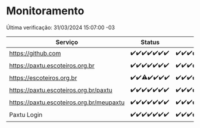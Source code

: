 # Monitoramento

Última verificação: 31/03/2024 15:07:00 -03

|Serviço|Status|Últimas 24h|
|---|---|---|
|https://github.com|<span title="2024-03-24: OK=24">✔️</span><span title="2024-03-25: OK=24">✔️</span><span title="2024-03-26: OK=24">✔️</span><span title="2024-03-27: OK=24">✔️</span><span title="2024-03-28: OK=24">✔️</span><span title="2024-03-29: OK=24">✔️</span><span title="2024-03-30: OK=18">✔️</span>|<span title="30/03/2024 15:08:00 -03 : 200">✔️</span><span title="30/03/2024 16:02:00 -03 : 200">✔️</span><span title="30/03/2024 17:05:00 -03 : 200">✔️</span><span title="30/03/2024 18:03:00 -03 : 200">✔️</span><span title="30/03/2024 19:04:00 -03 : 200">✔️</span><span title="30/03/2024 20:04:00 -03 : 200">✔️</span><span title="30/03/2024 21:33:00 -03 : 200">✔️</span><span title="30/03/2024 22:44:00 -03 : 200">✔️</span><span title="30/03/2024 23:17:00 -03 : 200">✔️</span><span title="31/03/2024 00:07:00 -03 : 200">✔️</span><span title="31/03/2024 01:08:00 -03 : 200">✔️</span><span title="31/03/2024 02:06:00 -03 : 200">✔️</span><span title="31/03/2024 03:07:00 -03 : 200">✔️</span><span title="31/03/2024 04:06:00 -03 : 200">✔️</span><span title="31/03/2024 05:08:00 -03 : 200">✔️</span><span title="31/03/2024 06:06:00 -03 : 200">✔️</span><span title="31/03/2024 07:04:00 -03 : 200">✔️</span><span title="31/03/2024 08:05:00 -03 : 200">✔️</span><span title="31/03/2024 09:10:00 -03 : 200">✔️</span><span title="31/03/2024 10:05:00 -03 : 200">✔️</span><span title="31/03/2024 11:03:00 -03 : 200">✔️</span><span title="31/03/2024 12:03:00 -03 : 200">✔️</span><span title="31/03/2024 13:06:00 -03 : 200">✔️</span><span title="31/03/2024 14:03:00 -03 : 200">✔️</span><span title="31/03/2024 15:07:00 -03 : 200">✔️</span>|
|https://paxtu.escoteiros.org.br|<span title="2024-03-24: OK=24">✔️</span><span title="2024-03-25: OK=24">✔️</span><span title="2024-03-26: OK=24">✔️</span><span title="2024-03-27: OK=24">✔️</span><span title="2024-03-28: OK=24">✔️</span><span title="2024-03-29: OK=24">✔️</span><span title="2024-03-30: OK=18">✔️</span>|<span title="30/03/2024 15:08:00 -03 : 200">✔️</span><span title="30/03/2024 16:02:00 -03 : 200">✔️</span><span title="30/03/2024 17:05:00 -03 : 200">✔️</span><span title="30/03/2024 18:03:00 -03 : 200">✔️</span><span title="30/03/2024 19:04:00 -03 : 200">✔️</span><span title="30/03/2024 20:04:00 -03 : 200">✔️</span><span title="30/03/2024 21:33:00 -03 : 200">✔️</span><span title="30/03/2024 22:44:00 -03 : 200">✔️</span><span title="30/03/2024 23:17:00 -03 : 200">✔️</span><span title="31/03/2024 00:07:00 -03 : 200">✔️</span><span title="31/03/2024 01:08:00 -03 : 200">✔️</span><span title="31/03/2024 02:06:00 -03 : 200">✔️</span><span title="31/03/2024 03:07:00 -03 : 200">✔️</span><span title="31/03/2024 04:06:00 -03 : 200">✔️</span><span title="31/03/2024 05:08:00 -03 : 200">✔️</span><span title="31/03/2024 06:06:00 -03 : 200">✔️</span><span title="31/03/2024 07:04:00 -03 : 200">✔️</span><span title="31/03/2024 08:05:00 -03 : 200">✔️</span><span title="31/03/2024 09:10:00 -03 : 200">✔️</span><span title="31/03/2024 10:05:00 -03 : 200">✔️</span><span title="31/03/2024 11:03:00 -03 : 200">✔️</span><span title="31/03/2024 12:03:00 -03 : 200">✔️</span><span title="31/03/2024 13:06:00 -03 : 200">✔️</span><span title="31/03/2024 14:03:00 -03 : 200">✔️</span><span title="31/03/2024 15:07:00 -03 : 200">✔️</span>|
|https://escoteiros.org.br|<span title="2024-03-24: OK=24">✔️</span><span title="2024-03-25: OK=24">✔️</span><span title="2024-03-26: OK=23, Falhas=1">⚠️</span><span title="2024-03-27: OK=24">✔️</span><span title="2024-03-28: OK=24">✔️</span><span title="2024-03-29: OK=24">✔️</span><span title="2024-03-30: OK=18">✔️</span>|<span title="30/03/2024 15:08:00 -03 : 200">✔️</span><span title="30/03/2024 16:02:00 -03 : 200">✔️</span><span title="30/03/2024 17:05:00 -03 : 200">✔️</span><span title="30/03/2024 18:03:00 -03 : 200">✔️</span><span title="30/03/2024 19:04:00 -03 : 200">✔️</span><span title="30/03/2024 20:04:00 -03 : 200">✔️</span><span title="30/03/2024 21:33:00 -03 : 200">✔️</span><span title="30/03/2024 22:44:00 -03 : 200">✔️</span><span title="30/03/2024 23:17:00 -03 : 200">✔️</span><span title="31/03/2024 00:07:00 -03 : 200">✔️</span><span title="31/03/2024 01:08:00 -03 : 200">✔️</span><span title="31/03/2024 02:06:00 -03 : 200">✔️</span><span title="31/03/2024 03:07:00 -03 : 200">✔️</span><span title="31/03/2024 04:06:00 -03 : 200">✔️</span><span title="31/03/2024 05:08:00 -03 : 200">✔️</span><span title="31/03/2024 06:06:00 -03 : 200">✔️</span><span title="31/03/2024 07:04:00 -03 : 200">✔️</span><span title="31/03/2024 08:05:00 -03 : 200">✔️</span><span title="31/03/2024 09:10:00 -03 : 200">✔️</span><span title="31/03/2024 10:05:00 -03 : 200">✔️</span><span title="31/03/2024 11:03:00 -03 : 200">✔️</span><span title="31/03/2024 12:03:00 -03 : 200">✔️</span><span title="31/03/2024 13:06:00 -03 : 200">✔️</span><span title="31/03/2024 14:03:00 -03 : 200">✔️</span><span title="31/03/2024 15:07:00 -03 : 0">❌</span>|
|https://paxtu.escoteiros.org.br/paxtu|<span title="2024-03-24: OK=24">✔️</span><span title="2024-03-25: OK=24">✔️</span><span title="2024-03-26: OK=24">✔️</span><span title="2024-03-27: OK=24">✔️</span><span title="2024-03-28: OK=24">✔️</span><span title="2024-03-29: OK=24">✔️</span><span title="2024-03-30: OK=18">✔️</span>|<span title="30/03/2024 15:08:00 -03 : 200">✔️</span><span title="30/03/2024 16:02:00 -03 : 200">✔️</span><span title="30/03/2024 17:05:00 -03 : 200">✔️</span><span title="30/03/2024 18:03:00 -03 : 200">✔️</span><span title="30/03/2024 19:04:00 -03 : 200">✔️</span><span title="30/03/2024 20:04:00 -03 : 200">✔️</span><span title="30/03/2024 21:33:00 -03 : 200">✔️</span><span title="30/03/2024 22:44:00 -03 : 200">✔️</span><span title="30/03/2024 23:17:00 -03 : 200">✔️</span><span title="31/03/2024 00:07:00 -03 : 200">✔️</span><span title="31/03/2024 01:08:00 -03 : 200">✔️</span><span title="31/03/2024 02:06:00 -03 : 200">✔️</span><span title="31/03/2024 03:07:00 -03 : 200">✔️</span><span title="31/03/2024 04:06:00 -03 : 200">✔️</span><span title="31/03/2024 05:08:00 -03 : 200">✔️</span><span title="31/03/2024 06:06:00 -03 : 200">✔️</span><span title="31/03/2024 07:04:00 -03 : 200">✔️</span><span title="31/03/2024 08:05:00 -03 : 200">✔️</span><span title="31/03/2024 09:10:00 -03 : 200">✔️</span><span title="31/03/2024 10:05:00 -03 : 200">✔️</span><span title="31/03/2024 11:03:00 -03 : 200">✔️</span><span title="31/03/2024 12:03:00 -03 : 200">✔️</span><span title="31/03/2024 13:06:00 -03 : 200">✔️</span><span title="31/03/2024 14:03:00 -03 : 200">✔️</span><span title="31/03/2024 15:07:00 -03 : 200">✔️</span>|
|https://paxtu.escoteiros.org.br/meupaxtu|<span title="2024-03-24: OK=24">✔️</span><span title="2024-03-25: OK=24">✔️</span><span title="2024-03-26: OK=24">✔️</span><span title="2024-03-27: OK=24">✔️</span><span title="2024-03-28: OK=24">✔️</span><span title="2024-03-29: OK=24">✔️</span><span title="2024-03-30: OK=18">✔️</span>|<span title="30/03/2024 15:08:00 -03 : 200">✔️</span><span title="30/03/2024 16:02:00 -03 : 200">✔️</span><span title="30/03/2024 17:05:00 -03 : 200">✔️</span><span title="30/03/2024 18:03:00 -03 : 200">✔️</span><span title="30/03/2024 19:04:00 -03 : 200">✔️</span><span title="30/03/2024 20:04:00 -03 : 200">✔️</span><span title="30/03/2024 21:33:00 -03 : 200">✔️</span><span title="30/03/2024 22:44:00 -03 : 200">✔️</span><span title="30/03/2024 23:17:00 -03 : 200">✔️</span><span title="31/03/2024 00:07:00 -03 : 200">✔️</span><span title="31/03/2024 01:08:00 -03 : 200">✔️</span><span title="31/03/2024 02:06:00 -03 : 200">✔️</span><span title="31/03/2024 03:07:00 -03 : 200">✔️</span><span title="31/03/2024 04:06:00 -03 : 200">✔️</span><span title="31/03/2024 05:08:00 -03 : 200">✔️</span><span title="31/03/2024 06:06:00 -03 : 200">✔️</span><span title="31/03/2024 07:04:00 -03 : 200">✔️</span><span title="31/03/2024 08:05:00 -03 : 200">✔️</span><span title="31/03/2024 09:10:00 -03 : 200">✔️</span><span title="31/03/2024 10:05:00 -03 : 200">✔️</span><span title="31/03/2024 11:03:00 -03 : 200">✔️</span><span title="31/03/2024 12:03:00 -03 : 200">✔️</span><span title="31/03/2024 13:06:00 -03 : 200">✔️</span><span title="31/03/2024 14:03:00 -03 : 200">✔️</span><span title="31/03/2024 15:07:00 -03 : 200">✔️</span>|
|Paxtu Login|<span title="2024-03-24: OK=24">✔️</span><span title="2024-03-25: OK=24">✔️</span><span title="2024-03-26: OK=24">✔️</span><span title="2024-03-27: OK=24">✔️</span><span title="2024-03-28: OK=24">✔️</span><span title="2024-03-29: OK=24">✔️</span><span title="2024-03-30: OK=18">✔️</span>|<span title="30/03/2024 15:08:00 -03 : 200">✔️</span><span title="30/03/2024 16:02:00 -03 : 200">✔️</span><span title="30/03/2024 17:05:00 -03 : 200">✔️</span><span title="30/03/2024 18:03:00 -03 : 200">✔️</span><span title="30/03/2024 19:04:00 -03 : 200">✔️</span><span title="30/03/2024 20:04:00 -03 : 200">✔️</span><span title="30/03/2024 21:33:00 -03 : 200">✔️</span><span title="30/03/2024 22:44:00 -03 : 200">✔️</span><span title="30/03/2024 23:17:00 -03 : 200">✔️</span><span title="31/03/2024 00:07:00 -03 : 200">✔️</span><span title="31/03/2024 01:08:00 -03 : 200">✔️</span><span title="31/03/2024 02:06:00 -03 : 200">✔️</span><span title="31/03/2024 03:07:00 -03 : 200">✔️</span><span title="31/03/2024 04:06:00 -03 : 200">✔️</span><span title="31/03/2024 05:08:00 -03 : 200">✔️</span><span title="31/03/2024 06:06:00 -03 : 200">✔️</span><span title="31/03/2024 07:04:00 -03 : 200">✔️</span><span title="31/03/2024 08:05:00 -03 : 200">✔️</span><span title="31/03/2024 09:10:00 -03 : 200">✔️</span><span title="31/03/2024 10:05:00 -03 : 200">✔️</span><span title="31/03/2024 11:03:00 -03 : 200">✔️</span><span title="31/03/2024 12:03:00 -03 : 200">✔️</span><span title="31/03/2024 13:06:00 -03 : 200">✔️</span><span title="31/03/2024 14:03:00 -03 : 200">✔️</span><span title="31/03/2024 15:07:00 -03 : 200">✔️</span>|
